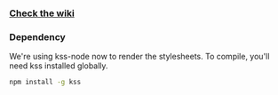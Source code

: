 ### [Check the wiki](https://github.com/identity-dev/styleguide/wiki)

### Dependency

We're using kss-node now to render the stylesheets. To compile, you'll need kss installed globally.

``` bash
npm install -g kss
```

